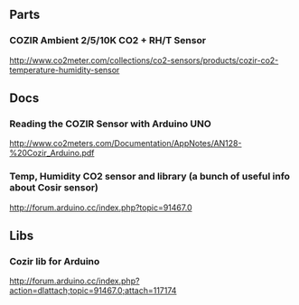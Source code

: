 ## Parts

### COZIR Ambient 2/5/10K CO2 + RH/T Sensor

http://www.co2meter.com/collections/co2-sensors/products/cozir-co2-temperature-humidity-sensor

## Docs

### Reading the COZIR Sensor with Arduino UNO 

http://www.co2meters.com/Documentation/AppNotes/AN128-%20Cozir_Arduino.pdf

### Temp, Humidity CO2 sensor and library (a bunch of useful info about Cosir sensor) 

http://forum.arduino.cc/index.php?topic=91467.0

## Libs

### Cozir lib for Arduino

http://forum.arduino.cc/index.php?action=dlattach;topic=91467.0;attach=117174

